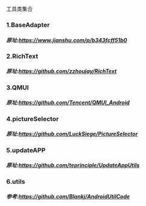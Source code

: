工具类集合
### 1.BaseAdapter
##### 原址:https://www.jianshu.com/p/b343fcff51b0

### 2.RichText
##### 原址:https://github.com/zzhoujay/RichText

### 3.QMUI
##### 原址:https://github.com/Tencent/QMUI_Android

### 4.pictureSelector
##### 原址:https://github.com/LuckSiege/PictureSelector

### 5.updateAPP
##### 原址:https://github.com/teprinciple/UpdateAppUtils

### 6.utils
##### 参考:https://github.com/Blankj/AndroidUtilCode
